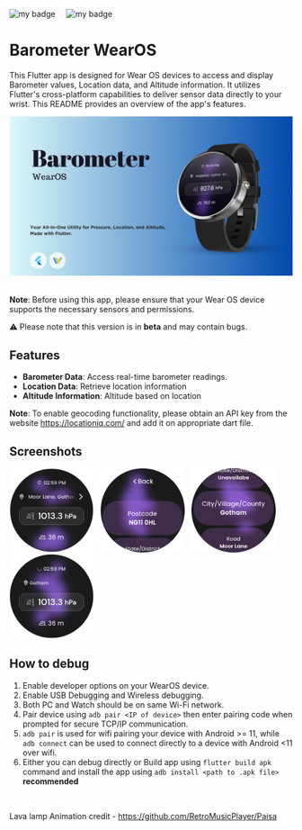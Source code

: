 ![my badge](https://img.shields.io/badge/Made%20with-Flutter-blue?style=for-the-badge&logo=flutter)  &nbsp;  &nbsp; ![my badge](https://img.shields.io/github/last-commit/Krishak15/Barometer-WearOS/main?style=for-the-badge) 
&nbsp;

# Barometer WearOS

This Flutter app is designed for Wear OS devices to access and display Barometer values, Location data, and Altitude information. It utilizes Flutter's cross-platform capabilities to deliver sensor data directly to your wrist. This README provides an overview of the app's features.
&nbsp;
<div id="image-container">
  <img src="screenshots/Barometer.png" alt="Poster">
</div>
&nbsp;
&nbsp;

**Note**: Before using this app, please ensure that your Wear OS device supports the necessary sensors and permissions.

⚠️ Please note that this version is in **beta** and may contain bugs.
&nbsp;
## Features

- **Barometer Data**: Access real-time barometer readings.
- **Location Data**: Retrieve location information
- **Altitude Information**: Altitude based on location

**Note**: To enable geocoding functionality, please obtain an API key from the website https://locationiq.com/ and add it on appropriate dart file.

## Screenshots

<img src="screenshots/img1.png" width="150"  /> &nbsp; <img src="screenshots/img2.png" width="150"/>  &nbsp;
<img src="screenshots/img3.png" width="150"/> &nbsp; <img src="screenshots/img4.png" width="150"/> 

## How to debug

1) Enable developer options on your WearOS device.
2) Enable USB Debugging and Wireless debugging.
3) Both PC and Watch should be on same Wi-Fi network.
4) Pair device using ```adb pair <IP of device>``` then enter pairing code when prompted for secure TCP/IP communication.
5) ```adb pair``` is used for wifi pairing your device with Android >= 11, while ```adb connect``` can be used to connect directly to a device with Android <11 over wifi.
6) Either you can debug directly or Build app using ```flutter build apk``` command and install the app using ```adb install <path to .apk file>``` **recommended**

   
   

  
&nbsp;
&nbsp;

Lava lamp Animation credit - https://github.com/RetroMusicPlayer/Paisa



